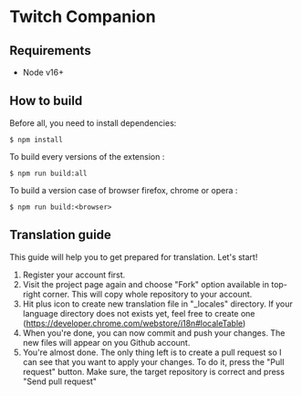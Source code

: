 # Twitch Companion

## Requirements

* Node v16+

## How to build

Before all, you need to install dependencies:
```
$ npm install
```

To build every versions of the extension :
```
$ npm run build:all
```

To build a version case of browser firefox, chrome or opera :
```
$ npm run build:<browser>
```

## Translation guide

This guide will help you to get prepared for translation. Let's start!

1.  Register your account first. 
2.  Visit the project page again and choose "Fork" option available in top-right corner. This will copy whole repository to your account.
3.  Hit plus icon to create new translation file in "_locales" directory. If your language directory does not exists yet, feel free to create one (https://developer.chrome.com/webstore/i18n#localeTable)
4.  When you're done, you can now commit and push your changes. The new files will appear on you Github account.
5.  You're almost done. The only thing left is to create a pull request so I can see that you want to apply your changes. To do it, press the "Pull request" button. Make sure, the target repository is correct and press "Send pull request"
